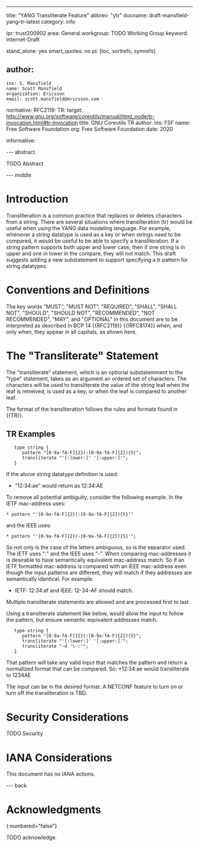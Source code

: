 ---
title: "YANG Transliterate Feature"
abbrev: "ytr"
docname: draft-mansfield-yang-tr-latest
category: info

ipr: trust200902
area: General
workgroup: TODO Working Group
keyword: Internet-Draft

stand_alone: yes
smart_quotes: no
pi: [toc, sortrefs, symrefs]

author:
 -
    ins: S. Mansfield
    name: Scott Mansfield
    organization: Ericsson
    email: scott.mansfield@ericsson.com

normative:
  RFC2119:
  TR:
     target: http://www.gnu.org/software/coreutils/manual/html_node/tr-invocation.html#tr-invocation
     title: GNU Coreutils TR
     author:
        ins: FSF
        name: Free Software Foundation
        org: Free Software Foundation
     date: 2020

informative:



--- abstract

TODO Abstract

--- middle

# Introduction

Transliteration is a common practice that replaces or deletes characters from a string.  There are several situations where transliteration (tr) would be useful when using the YANG data modeling language.  For example, whenever a string datatype is used as a key or when strings need to be compared, it would be useful to be able to specify a transliteration.  If a string pattern supports both upper and lower case, then if one string is in upper and one in lower in the compare, they will not match. This draft suggests adding a new substatement to support specifying a tr pattern for string datatypes.


# Conventions and Definitions

The key words "MUST", "MUST NOT", "REQUIRED", "SHALL", "SHALL NOT", "SHOULD",
"SHOULD NOT", "RECOMMENDED", "NOT RECOMMENDED", "MAY", and "OPTIONAL" in this
document are to be interpreted as described in BCP 14 {{RFC2119}} {{!RFC8174}}
when, and only when, they appear in all capitals, as shown here.

# The "Transliterate" Statement

The "transliterate" statement, which is an optional substatemment to the "type" statement, takes as an argument an ordered set of characters.  The characters will be used to transliterate the value of the string leaf when the leaf is retreived, is used as a key, or when the leaf is compared to another leaf.

The format of the transliteration follows the rules and formats found in {{TR}}.

## TR Examples
~~~~
   type string {
      pattern "[0-9a-fA-F]{2}(:[0-9a-fA-F]{2}){5}";
      transliterate "'[:lower:]' '[:upper:]'";
   }
~~~~
If the above string datatype definition is used:
* "12:34:ae" would return as 12:34:AE

To remove all potential ambiguity, consider the following example.  In the IETF mac-address uses:
~~~~
* pattern "'[0-9a-fA-F]{2}(:[0-9a-fA-F]{2}){5}’"
~~~~
and the IEEE uses:
~~~~
* pattern "'[0-9a-fA-F]{2}(-[0-9a-fA-F]{2}){5}'";
~~~~

So not only is the case of the letters ambiguous, so is the separator used.  The IETF uses ":" and the IEEE uses "-".  When comparing mac-addresses it is desirable to have semantically equivalent mac-address match.  So if an IETF formatted mac-address is compared with an IEEE mac-address even though the input patterns are different, they will match if they addresses are semantically identical.  For example:
* IETF: 12:34:af and IEEE: 12-34-AF should match.

Multiple transliterate statements are allowed and are processed first to last.

Using a transliterate statement like below, would allow the input to follow the pattern, but ensure semantic equivalent addresses match.

~~~~
   type string {
      pattern "[0-9a-fA-F]{2}(:[0-9a-fA-F]{2}){5}";
      transliterate "'[:lower:]' '[:upper:]'";
      transliterate "-d '\-:'";
   }
~~~~

That pattern will take any valid input that matches the pattern and return a normalized format that can be compared.  So:
*12:34:ae would transliterate to 1234AE

The input can be in the desired format.  A NETCONF feature to turn on or turn off the transliteration is TBD.
 

# Security Considerations

TODO Security


# IANA Considerations

This document has no IANA actions.



--- back

# Acknowledgments
{:numbered="false"}

TODO acknowledge.
